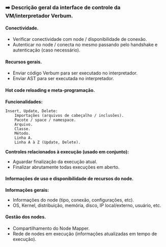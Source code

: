 ### :arrow_right: Descrição geral da interface de controle da VM/interpretador Verbum.

#### Conectividade.
- Verificar conectividade com node / disponibilidade de conexão.
- Autenticar no node / conecta no mesmo passando pelo handshake e autenticação (caso necessário).


#### Recursos gerais.
- Enviar código Verbum para ser executado no interpretador.
- Enviar AST para ser executada no interpretador.


#### Hot code reloading e meta-programação.

<b>Funcionalidades:</b>
```
Insert, Update, Delete:
    Importações (arquivos de cabeçalho / inclusões).
    Pacote / space / namespace.
    Arquivo.
    Classe.
    Método.
    Linha A.
    Linha A à Z (Update, Delete).
```

<b>Controles relacionados à execução (usado em conjunto):</b>
- Aguardar finalização da execução atual.
- Finalizar abrutamente todas execuções em aberto.


#### Informações de uso e disponibilidade de recursos do node.

<b>Informações gerais:</b>
- Informações do node (tipo, conexão, configurações, etc).
- OS, Kernel, distribuição, memória, disco, IP local/externo, usuário, etc.


#### Gestão dos nodes.

- Compartilhamento do Node Mapper.
- Rede de nodes em execução (informações atualizadas em tempo de execução).


